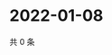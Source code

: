 # 2022-01-08

共 0 条

<!-- BEGIN WEIBO -->
<!-- 最后更新时间 Sat Jan 08 2022 20:23:15 GMT+0800 (China Standard Time) -->

<!-- END WEIBO -->
